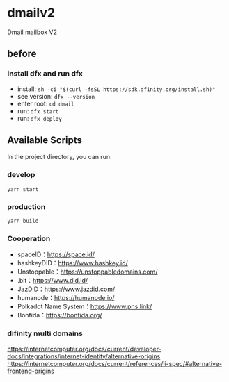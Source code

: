 # dmailv2

Dmail mailbox V2

## before
### install dfx and run dfx
- install: `sh -ci "$(curl -fsSL https://sdk.dfinity.org/install.sh)"`
- see version: `dfx --version`
- enter root: `cd dmail`
- run: `dfx start`
- run: `dfx deploy`

## Available Scripts

In the project directory, you can run:

### develop
`yarn start`

### production
`yarn build`


### Cooperation
* spaceID：https://space.id/
* hashkeyDID：https://www.hashkey.id/
* Unstoppable：https://unstoppabledomains.com/
* .bit：https://www.did.id/
* JazDID：https://www.jazdid.com/
* humanode：https://humanode.io/
* Polkadot Name System：https://www.pns.link/
* Bonfida：https://bonfida.org/

### difinity multi domains
https://internetcomputer.org/docs/current/developer-docs/integrations/internet-identity/alternative-origins
https://internetcomputer.org/docs/current/references/ii-spec/#alternative-frontend-origins